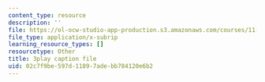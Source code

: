 ```yaml
---
content_type: resource
description: ''
file: https://ol-ocw-studio-app-production.s3.amazonaws.com/courses/11-384-malaysia-sustainable-cities-practicum-spring-2018/02c7f9be597d11897adebb784120e6b2_4-adJfyB62s.srt
file_type: application/x-subrip
learning_resource_types: []
resourcetype: Other
title: 3play caption file
uid: 02c7f9be-597d-1189-7ade-bb784120e6b2
---
```

